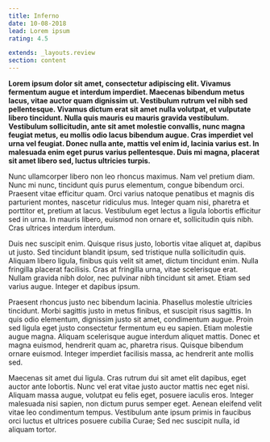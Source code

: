 ```yaml
---
title: Inferno
date: 10-08-2018
lead: Lorem ipsum
rating: 4.5

extends: _layouts.review
section: content
---
```


**Lorem ipsum dolor sit amet, consectetur adipiscing elit. Vivamus fermentum augue et interdum imperdiet. Maecenas bibendum metus lacus, vitae auctor quam dignissim ut. Vestibulum rutrum vel nibh sed pellentesque. Vivamus dictum erat sit amet nulla volutpat, et vulputate libero tincidunt. Nulla quis mauris eu mauris gravida vestibulum. Vestibulum sollicitudin, ante sit amet molestie convallis, nunc magna feugiat metus, eu mollis odio lacus bibendum augue. Cras imperdiet vel urna vel feugiat. Donec nulla ante, mattis vel enim id, lacinia varius est. In malesuada enim eget purus varius pellentesque. Duis mi magna, placerat sit amet libero sed, luctus ultricies turpis.**

Nunc ullamcorper libero non leo rhoncus maximus. Nam vel pretium diam. Nunc mi nunc, tincidunt quis purus elementum, congue bibendum orci. Praesent vitae efficitur quam. Orci varius natoque penatibus et magnis dis parturient montes, nascetur ridiculus mus. Integer quam nisi, pharetra et porttitor et, pretium at lacus. Vestibulum eget lectus a ligula lobortis efficitur sed in urna. In mauris libero, euismod non ornare et, sollicitudin quis nibh. Cras ultrices interdum interdum.

Duis nec suscipit enim. Quisque risus justo, lobortis vitae aliquet at, dapibus ut justo. Sed tincidunt blandit ipsum, sed tristique nulla sollicitudin quis. Aliquam libero ligula, finibus quis velit sit amet, dictum tincidunt enim. Nulla fringilla placerat facilisis. Cras at fringilla urna, vitae scelerisque erat. Nullam gravida nibh dolor, nec pulvinar nibh tincidunt sit amet. Etiam sed varius augue. Integer et dapibus ipsum.

Praesent rhoncus justo nec bibendum lacinia. Phasellus molestie ultricies tincidunt. Morbi sagittis justo in metus finibus, et suscipit risus sagittis. In quis odio elementum, dignissim justo sit amet, condimentum augue. Proin sed ligula eget justo consectetur fermentum eu eu sapien. Etiam molestie augue magna. Aliquam scelerisque augue interdum aliquet mattis. Donec et magna euismod, hendrerit quam ac, pharetra risus. Quisque bibendum ornare euismod. Integer imperdiet facilisis massa, ac hendrerit ante mollis sed.

Maecenas sit amet dui ligula. Cras rutrum dui sit amet elit dapibus, eget auctor ante lobortis. Nunc vel erat vitae justo auctor mattis nec eget nisi. Aliquam massa augue, volutpat eu felis eget, posuere iaculis eros. Integer malesuada nisi sapien, non dictum purus semper eget. Aenean eleifend velit vitae leo condimentum tempus. Vestibulum ante ipsum primis in faucibus orci luctus et ultrices posuere cubilia Curae; Sed nec suscipit nulla, id aliquam tortor.
